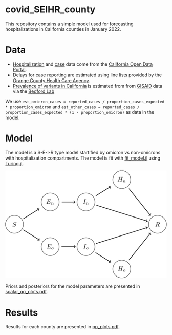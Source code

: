 # covid_SEIHR_county

This repository contains a simple model used for forecasting hospitalizations in California counties in January 2022.

# Data

* [Hospitalization](https://data.ca.gov/dataset/covid-19-hospital-data1) and [case](https://data.ca.gov/dataset/covid-19-time-series-metrics-by-county-and-state1) data come from the [California Open Data Portal](https://data.ca.gov).
* Delays for case reporting are estimated using line lists provided by the [Orange County Health Care Agency](https://www.ochealthinfo.com).
* [Prevalence of variants in California](https://github.com/blab/rt-from-frequency-dynamics/blob/master/data/omicron-us/omicron-us_location-variant-sequence-counts.tsv) is estimated from from [GISAID](https://www.gisaid.org) data via the [Bedford Lab](https://bedford.io)

We use `est_omicron_cases = reported_cases / proportion_cases_expected * proportion_omicron` and `est_other_cases = reported_cases / proportion_cases_expected * (1 - proportion_omicron)` as data in the model.

# Model

The model is a S-E-I-R type model startified by omicron vs non-omicrons  with hospitalization compartments.
The model is fit with [fit_model.jl](fit_model.jl) using [Turing.jl](https://turing.ml/stable/).

![model_diagram](model_diagram.png)

Priors and posteriors for the model parameters are presented in [scalar_qq_plots.pdf](figures/scalar_qq_plots.pdf).

# Results

Results for each county are presented in [pp_plots.pdf](figures/pp_plots.pdf).


